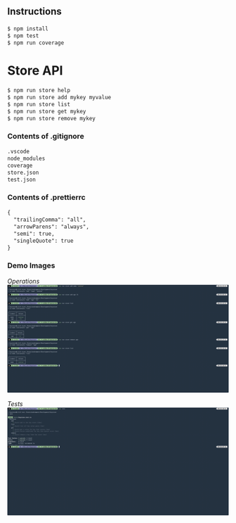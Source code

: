 ## Instructions

    $ npm install
    $ npm test
    $ npm run coverage

# Store API

    $ npm run store help
    $ npm run store add mykey myvalue
    $ npm run store list
    $ npm run store get mykey
    $ npm run store remove mykey

### Contents of .gitignore

    .vscode
    node_modules
    coverage
    store.json
    test.json

### Contents of .prettierrc

    {
      "trailingComma": "all",
      "arrowParens": "always",
      "semi": true,
      "singleQuote": true
    }

### Demo Images

*Operations*
![Preview1](./1.PNG)

*Tests*
![Preview2](./2.PNG)